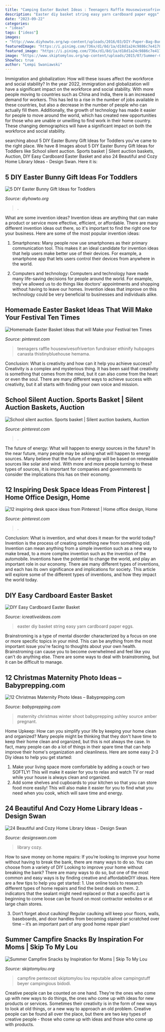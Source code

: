 ```yaml
---
title: "Camping Easter Basket Ideas : Teenagers Raffle Housewivesofriverton Fundraiser Ethinify Hubpages Canasta Thistinybluehouse Hemama"
description: "Easter diy basket string easy yarn cardboard paper eggs"
date: "2023-09-22"
categories:
- "ideas"
tags: ["ideas"]
images:
- "http://www.diyhowto.org/wp-content/uploads/2016/03/DIY-Paper-Bag-Bunny-Treat-Easter-Bunny-Gift-Ideas.jpg"
featuredImage: "https://i.pinimg.com/736x/d1/8d/1a/d18d1a24c9886c7e41787e65da3514ec.jpg"
featured_image: "https://i.pinimg.com/736x/d1/8d/1a/d18d1a24c9886c7e41787e65da3514ec.jpg"
image: "https://www.skiptomylou.org/wp-content/uploads/2015/07/Summer-Campfire-Snacks-1.jpg"
ShowToc: true
author: "Lempi Swaniawski"
---
```



Immigration and globalization: How will these issues affect the workforce and social stability?
In the year 2022, immigration and globalization will have a significant impact on the workforce and social stability. With more people moving to countries such as China and India, there is an increased demand for workers. This has led to a rise in the number of jobs available in these countries, but also a decrease in the number of people who can actually fill them. Additionally, the growth of technology has made it easier for people to move around the world, which has created new opportunities for those who are unable or unwilling to find work in their home country. These changing demographics will have a significant impact on both the workforce and social stability.

	

		
searching about 5 DIY Easter Bunny Gift Ideas for Toddlers you've came to the right place. We have 8 Images about 5 DIY Easter Bunny Gift Ideas for Toddlers like School silent auction. Sports basket | Silent auction baskets, Auction, DIY Easy Cardboard Easter Basket and also 24 Beautiful and Cozy Home Library Ideas - Design Swan. Here it is:
		
    
## 5 DIY Easter Bunny Gift Ideas For Toddlers

<img loading=lazy src="http://www.diyhowto.org/wp-content/uploads/2016/03/DIY-Paper-Bag-Bunny-Treat-Easter-Bunny-Gift-Ideas.jpg" onerror="this.onerror=null;this.src='https://tse1.mm.bing.net/th?id=OIP.WevhTa-3k1z_0HirIp3zcQHaKX&amp;pid=15.1';" alt="5 DIY Easter Bunny Gift Ideas for Toddlers">

_Source: diyhowto.org_

>. 

	

What are some invention ideas?
Invention ideas are anything that can make a product or service more effective, efficient, or affordable. There are many different invention ideas out there, so it's important to find the right one for your business. Here are some of the most popular invention ideas:
1. Smartphones: Many people now use smartphones as their primary communication tool. This makes it an ideal candidate for invention ideas that help users make better use of their devices. For example, a smartphone app that lets users control their devices from anywhere in the world.

2. Computers and technology: Computers and technology have made many life-saving decisions for people around the world. For example, they've allowed us to do things like doctors' appointments and shopping without having to leave our homes. Invention ideas that improve on this technology could be very beneficial to businesses and individuals alike.


    
## Homemade Easter Basket Ideas That Will Make Your Festival Ten Times

<img loading=lazy src="https://i.pinimg.com/736x/d1/8d/1a/d18d1a24c9886c7e41787e65da3514ec.jpg" onerror="this.onerror=null;this.src='https://tse1.mm.bing.net/th?id=OIP.9tCMkwJvAiBItk0lKd87mAHaJ6&amp;pid=15.1';" alt="Homemade Easter Basket Ideas that will Make your Festival ten Times">

_Source: pinterest.com_

>teenagers raffle housewivesofriverton fundraiser ethinify hubpages canasta thistinybluehouse hemama. 

	

Conclusion: What is creativity and how can it help you achieve success?
Creativity is a complex and mysterious thing. It has been said that creativity is something that comes from the mind, but it can also come from the heart or even the soul. There are many different ways to achieve success with creativity, but it all starts with finding your own voice and mission.

    
## School Silent Auction. Sports Basket | Silent Auction Baskets, Auction

<img loading=lazy src="https://i.pinimg.com/736x/b1/65/8e/b1658eadadd22bb1944842f083395375--auction-baskets-silent-auction.jpg" onerror="this.onerror=null;this.src='https://tse4.mm.bing.net/th?id=OIP.8c7URUjTU9FSWQI5gdbmSAHaJ3&amp;pid=15.1';" alt="School silent auction. Sports basket | Silent auction baskets, Auction">

_Source: pinterest.com_

>. 

	

The future of energy: What will happen to energy sources in the future?
In the near future, many people may be asking what will happen to energy sources. Many believe that the future of energy will be based on renewable sources like solar and wind. With more and more people turning to these types of sources, it is important for companies and governments to consider the implications this has on their economy.

    
## 12 Inspiring Desk Space Ideas From Pinterest | Home Office Design, Home

<img loading=lazy src="https://i.pinimg.com/736x/8f/a9/09/8fa909d1a9ace4bdb57d8f0f862269a9.jpg" onerror="this.onerror=null;this.src='https://tse2.mm.bing.net/th?id=OIP.3tngh0T6kcRyzrMnSDp9nQHaLH&amp;pid=15.1';" alt="12 inspiring desk space ideas from Pinterest | Home office design, Home">

_Source: pinterest.com_

>. 

	

Conclusion: What is invention, and what does it mean for the world today?
Invention is the process of creating something new from something old. Invention can mean anything from a simple invention such as a new way to make bread, to a more complex invention such as the invention of the automobile. Inventions have the potential to change the world, and play an important role in our economy. There are many different types of inventions, and each has its own significance and implications for society. This article will explore some of the different types of inventions, and how they impact the world today.

    
## DIY Easy Cardboard Easter Basket

<img loading=lazy src="https://www.icreativeideas.com/wp-content/uploads/2014/03/DIY-Yarn-String-Easter-Basket-1.jpg" onerror="this.onerror=null;this.src='https://tse2.mm.bing.net/th?id=OIP.TP47pTXzcjiFkaIobsM2eQHaHa&amp;pid=15.1';" alt="DIY Easy Cardboard Easter Basket">

_Source: icreativeideas.com_

>easter diy basket string easy yarn cardboard paper eggs. 

	

Brainstroming is a type of mental disorder characterized by a focus on one or more specific topics in your mind. This can be anything from the most important issue you're facing to thoughts about your own health. Brainstroming can cause you to become overwhelmed and feel like you can't do anything else. There are some ways to deal with brainstroming, but it can be difficult to manage.

    
## 12 Christmas Maternity Photo Ideas – Babyprepping.com

<img loading=lazy src="http://www.babyprepping.com/wp-content/uploads/2017/12/ba1c441293054035b9e54a51bbc84995.jpg" onerror="this.onerror=null;this.src='https://tse4.mm.bing.net/th?id=OIP.GQ6Sdq4-EEHytnJoG_wL-wHaLG&amp;pid=15.1';" alt="12 Christmas Maternity Photo Ideas – Babyprepping.com">

_Source: babyprepping.com_

>maternity christmas winter shoot babyprepping ashley source amber pregnant. 

	

Home Upkeep: How can you simplify your life by keeping your home clean and organized?
Many people might be thinking that they don't have time to keep their home clean and organized, but this is not always the case. In fact, many people can do a lot of things in their spare time that can help improve their home's organization and cleanliness. Here are some easy 2-3 Diy ideas to help you get started: 
1. Make your living space more comfortable by adding a couch or two SOFTLY! This will make it easier for you to relax and watch TV or read while your house is always clean and organized. 
2. Add some shelves and cupboards to your kitchen so that you can store food more easily! This will also make it easier for you to find what you need when you cook, which will save time and energy. 

    
## 24 Beautiful And Cozy Home Library Ideas - Design Swan

<img loading=lazy src="https://img.designswan.com/2012/07/library/18.jpg" onerror="this.onerror=null;this.src='https://tse1.mm.bing.net/th?id=OIP.rR0dfgKAtiasXfnGgytq4AHaF7&amp;pid=15.1';" alt="24 Beautiful and Cozy Home Library Ideas - Design Swan">

_Source: designswan.com_

>library cozy. 

	

How to save money on home repairs: If you’re looking to improve your home without having to break the bank, there are many ways to do so. You can choose from a variety of DIY
Looking to improve your home without breaking the bank? There are many ways to do so, but one of the most common and easy ways is by finding creative and affordableDIY ideas. Here are a few tips to help you get started: 1. Use online tools to research different types of home repairs and find the best deals on them.
2. indicators that the sealant might need replaced or that a specific part is beginning to come loose can be found on most contractor websites or at large chain stores.

3. Don’t forget about caulking! Regular caulking will keep your floors, walls, baseboards, and door handles from becoming stained or scratched over time – it’s an important part of any good home repair plan! 
    
## Summer Campfire Snacks By Inspiration For Moms | Skip To My Lou

<img loading=lazy src="https://www.skiptomylou.org/wp-content/uploads/2015/07/Summer-Campfire-Snacks-1.jpg" onerror="this.onerror=null;this.src='https://tse1.mm.bing.net/th?id=OIP.D75U69DuNahqdK9upf8hIQHaJ4&amp;pid=15.1';" alt="Summer Campfire Snacks by Inspiration for Moms | Skip To My Lou">

_Source: skiptomylou.org_

>campfire pentecost skiptomylou lou reputable allow campingstuff beyer campingious bidodi. 

	

Creative people can be counted on one hand. They're the ones who come up with new ways to do things, the ones who come up with ideas for new products or services. Sometimes their creativity is in the form of new ways to look at old things, or a new way to approach an old problem. Creative people can be found all over the place, but there are two key types of creative people - those who come up with ideas and those who come up with products.

